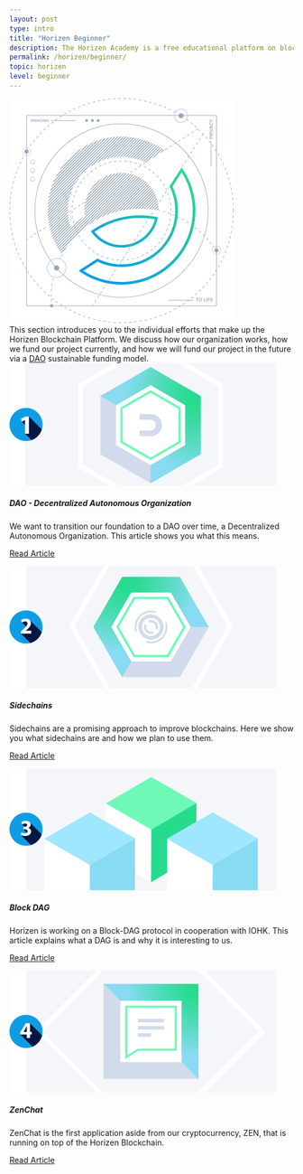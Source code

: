 ```yaml
---
layout: post
type: intro
title: "Horizen Beginner"
description: The Horizen Academy is a free educational platform on blockchain technology, cryptocurrency, and privacy. In this article we show you how our organization woks, how we are funded, and some of the engineering challenges we are facing today, at a beginner level.
permalink: /horizen/beginner/
topic: horizen
level: beginner
---
```


<div class="row mb-3">
    <div class="col-md-3">
        <img src="/assets/img/icons/topics/horizen-bp.svg" alt="Horizen blueprint" class="lead-icon"/>
    </div>
    <div class="col-md-9 lead">
        This section introduces you to the individual efforts that make up the Horizen Blockchain Platform. We discuss how our organization works, how we fund our project currently, and how we will fund our project in the future via a <a href="{{ site.baseurl }}{% post_url /horizen/beginner/2026-01-01-dao-decentralized-autonomous-organization %}">DAO</a> sustainable funding model.
    </div>
</div>


<div class="row mt-5">
    <div class="col-md-3">
        <a href="{{ site.baseurl }}{% post_url /horizen/beginner/2026-01-01-dao-decentralized-autonomous-organization %}">
            <img src="/assets/post_files/horizen/beginner/intro/dao.svg" alt="DAO - Decentralized Autonomous Organization" />
        </a>
    </div>
    <div class="col-md-9">
        <h5 class="intro-article-title">DAO - Decentralized Autonomous Organization</h5>
        <p class="mb-1">
            We want to transition our foundation to a DAO over time, a Decentralized Autonomous Organization. This article shows you what this means.
        </p>
        <p class="mb-0">
            <a class="font-weight-bold" href="{{ site.baseurl }}{% post_url /horizen/beginner/2026-01-01-dao-decentralized-autonomous-organization %}">Read Article</a>
        </p>
    </div>
</div>

<div class="row mt-5">
    <div class="col-md-3">
        <a href="{{ site.baseurl }}{% post_url /horizen/beginner/2026-01-03-sidechains %}">
            <img src="/assets/post_files/horizen/beginner/intro/sidechains.svg" alt="Sidechains" />
        </a>
    </div>
    <div class="col-md-9">
        <h5 class="intro-article-title">Sidechains</h5>
        <p class="mb-1">
            Sidechains are a promising approach to improve blockchains. Here we show you what sidechains are and how we plan to use them.
        </p>
        <p class="mb-0">
            <a class="font-weight-bold" href="{{ site.baseurl }}{% post_url /horizen/beginner/2026-01-03-sidechains %}">Read Article</a>
        </p>
    </div>
</div>

<div class="row mt-5">
    <div class="col-md-3">
        <a href="{{ site.baseurl }}{% post_url /horizen/beginner/2026-01-02-block-dag %}">
            <img src="/assets/post_files/horizen/beginner/intro/dag.svg" alt="Block DAG" />
        </a>
    </div>
    <div class="col-md-9">
        <h5 class="intro-article-title">Block DAG</h5>
        <p class="mb-1">
            Horizen is working on a Block-DAG protocol in cooperation with IOHK. This article explains what a DAG is and why it is interesting to us.
        </p>
        <p class="mb-0">
            <a class="font-weight-bold" href="{{ site.baseurl }}{% post_url /horizen/beginner/2026-01-02-block-dag %}">Read Article</a>
        </p>
    </div>
</div>

<div class="row mt-5">
    <div class="col-md-3">
        <a href="{{ site.baseurl }}{% post_url /horizen/beginner/2026-01-04-zenchat %}">
            <img src="/assets/post_files/horizen/beginner/intro/zenchat.svg" alt="ZenChat" />
        </a>
    </div>
    <div class="col-md-9">
        <h5 class="intro-article-title">ZenChat</h5>
        <p class="mb-1">
            ZenChat is the first application aside from our cryptocurrency, ZEN, that is running on top of the Horizen Blockchain.
        </p>
        <p class="mb-0">
            <a class="font-weight-bold" href="{{ site.baseurl }}{% post_url /horizen/beginner/2026-01-04-zenchat %}">Read Article</a>
        </p>
    </div>
</div>
